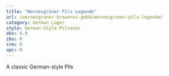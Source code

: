 ```yaml
---
title: "Wernesgrüner Pils Legende"
url: /wernesgruner-brauerei-gmbh/wernesgruner-pils-legende/
category: German Lager
style: German-Style Pilsener
abv: 4.9
ibu: 0
srm: 0
upc: 0
---
```

A classic German-style Pils
